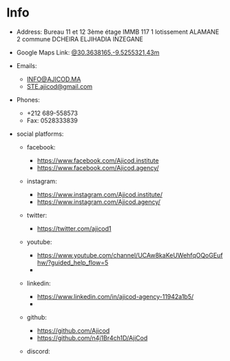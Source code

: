 # Info

- Address: Bureau 11 et 12 3ème étage IMMB 117 1 lotissement ALAMANE 2 commune DCHEIRA ELJIHADIA INZEGANE
- Google Maps Link: [@30.3638165,-9.5255321,43m](https://www.google.com/maps/@30.3638165,-9.5255321,43m)
- Emails:
  - INFO@AJICOD.MA
  - STE.ajicod@gmail.com
- Phones:

  - +212 689-558573
  - Fax: 0528333839

- social platforms:

  - facebook:

    - https://www.facebook.com/Ajicod.institute
    - https://www.facebook.com/Ajicod.agency/

  - instagram:
    - https://www.instagram.com/Ajicod.institute/
    - https://www.instagram.com/Ajicod.agency/
  - twitter:
    - https://twitter.com/ajicod1
  - youtube:
    - https://www.youtube.com/channel/UCAw8kaKeUWehfqOQoGEufhw/?guided_help_flow=5
    -
  - linkedin:

    - https://www.linkedin.com/in/ajicod-agency-11942a1b5/
    -

  - github:
    - https://github.com/Ajicod
    - https://github.com/n4j1Br4ch1D/AjiCod
  - discord:
